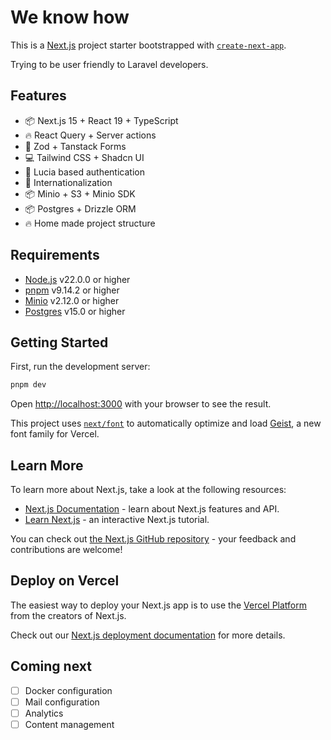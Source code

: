 # We know how

This is a [Next.js](https://nextjs.org) project starter bootstrapped with [`create-next-app`](https://nextjs.org/docs/app/api-reference/cli/create-next-app).

Trying to be user friendly to Laravel developers.

## Features

- 📦 Next.js 15 + React 19 + TypeScript
- 🔥 React Query + Server actions
- 📝 Zod + Tanstack Forms
- 💻 Tailwind CSS + Shadcn UI
- 🔑 Lucia based authentication
- 📄 Internationalization
- 📦 Minio + S3 + Minio SDK
- 📦 Postgres + Drizzle ORM
- 🔥 Home made project structure

## Requirements

- [Node.js](https://nodejs.org/en/) v22.0.0 or higher
- [pnpm](https://pnpm.io/) v9.14.2 or higher
- [Minio](https://min.io/) v2.12.0 or higher
- [Postgres](https://www.postgresql.org/) v15.0 or higher

## Getting Started

First, run the development server:

```bash
pnpm dev
```

Open [http://localhost:3000](http://localhost:3000) with your browser to see the result.

This project uses [`next/font`](https://nextjs.org/docs/app/building-your-application/optimizing/fonts) to automatically optimize and load [Geist](https://vercel.com/font), a new font family for Vercel.

## Learn More

To learn more about Next.js, take a look at the following resources:

- [Next.js Documentation](https://nextjs.org/docs) - learn about Next.js features and API.
- [Learn Next.js](https://nextjs.org/learn) - an interactive Next.js tutorial.

You can check out [the Next.js GitHub repository](https://github.com/vercel/next.js) - your feedback and contributions are welcome!

## Deploy on Vercel

The easiest way to deploy your Next.js app is to use the [Vercel Platform](https://vercel.com/new?utm_medium=default-template&filter=next.js&utm_source=create-next-app&utm_campaign=create-next-app-readme) from the creators of Next.js.

Check out our [Next.js deployment documentation](https://nextjs.org/docs/app/building-your-application/deploying) for more details.

## Coming next

- [ ] Docker configuration
- [ ] Mail configuration
- [ ] Analytics
- [ ] Content management
